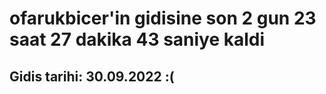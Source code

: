 # ofarukbicer'in gidisine son 2 gun 23 saat 27 dakika 43 saniye kaldi

## Gidis tarihi: 30.09.2022 :(